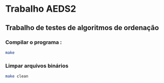 # Trabalho AEDS2
## Trabalho de testes de algoritmos de ordenação
### Compilar o programa :
```bash
make
``` 
### Limpar arquivos binários
```bash
make clean
``` 
